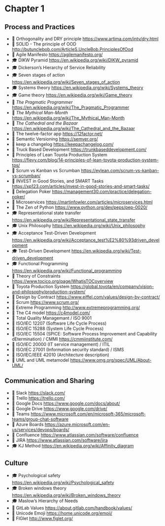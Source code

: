 # Chapter 1

## Process and Practices

* 📃 Orthogonality and DRY principle <https://www.artima.com/intv/dry.html>
* 📃 SOLID - The principle of OOD <http://butunclebob.com/ArticleS.UncleBob.PrinciplesOfOod>
* 📃 Agile Manifesto <https://agilemanifesto.org/>
* 🎓 DIKW Pyramid <https://en.wikipedia.org/wiki/DIKW_pyramid>
* 🎓 Dickerson’s Hierarchy of Service Reliability
* 🎓 Seven stages of action <https://en.wikipedia.org/wiki/Seven_stages_of_action>
* 🎓 Systems theory <https://en.wikipedia.org/wiki/Systems_theory>
* 🎓 Game theory <https://en.wikipedia.org/wiki/Game_theory>
* 📕 _The Pragmatic Programmer_ <https://en.wikipedia.org/wiki/The_Pragmatic_Programmer>
* 📕 _The Mythical Man-Month_ <https://en.wikipedia.org/wiki/The_Mythical_Man-Month>
* 📕 _The Cathedral and the Bazaar_ <https://en.wikipedia.org/wiki/The_Cathedral_and_the_Bazaar>
* 📃 The twelve-factor app <https://12factor.net/>
* 📃 Semantic Versioning <https://semver.org/>
* 📃 keep a changelog <https://keepachangelog.com/>
* 📃 Truck Based Development <https://trunkbaseddevelopment.com/>
* 📃 Principles of Lean Toyota Production System <https://flevy.com/blog/14-principles-of-lean-toyota-production-system-tps/>
* 📃 Scrum vs Kanban vs Scrumban <https://eylean.com/scrum-vs-kanban-vs-scrumban/>
* 📃 INVEST in Good Stories, and SMART Tasks <https://xp123.com/articles/invest-in-good-stories-and-smart-tasks/>
* 📃 Delegation Poker <https://management30.com/practice/delegation-poker/>
* 📃 Microservices <https://martinfowler.com/articles/microservices.html>
* 📃 The Zen of Python <https://www.python.org/dev/peps/pep-0020/>
* 🎓 Representational state transfer <https://en.wikipedia.org/wiki/Representational_state_transfer>
* 🎓 Unix Philosophy <https://en.wikipedia.org/wiki/Unix_philosophy>
* 🎓 Acceptance Test-Driven Development <https://en.wikipedia.org/wiki/Acceptance_test%E2%80%93driven_development>
* 🎓 Test-Driven Development <https://en.wikipedia.org/wiki/Test-driven_development>
* 🎓 Functional Programming <https://en.wikipedia.org/wiki/Functional_programming>
* 📙 Theory of Constraints <https://www.tocico.org/page/WhatisTOCoverview>
* 📙 Toyota Production System <https://global.toyota/en/company/vision-and-philosophy/production-system/>
* 📙 Design by Contract <https://www.eiffel.com/values/design-by-contract/>
* 📙 Scrum <https://www.scrum.org/>
* 📙 Extreme Programming <http://www.extremeprogramming.org/>
* 📙 The C4 model <https://c4model.com/>
* 📗 Total Quality Managemant / ISO 9001
* 📗 ISO/IEC 12207 (Software Life Cycle Process)
* 📗 ISO/IEC 15288 (System Life Cycle Process)
* 📗 ISO/IEC 15504 (SPICE: Software Process Improvement and Capability dEtermination) / CMMI <https://cmmiinstitute.com/>
* 📗 ISO/IEC 20000 (IT service management) / ITIL
* 📗 ISO/IEC 27001 (Information security standard) / ISMS
* 📗 ISO/IEC/IEEE 42010 (Architecture description)
* 📗 UML and UML metamodel <https://www.omg.org/spec/UML/About-UML/>

## Communication and Sharing

* 🔺 Slack <https://slack.com/>
* 🔺 Trello <https://trello.com/>
* 🔺 Google Docs <https://www.google.com/docs/about/>
* 🔺 Google Drive <https://www.google.com/drive/>
* 🔺 Teams <https://www.microsoft.com/en/microsoft-365/microsoft-teams/group-chat-software>
* 🔺 Azure Boards <https://azure.microsoft.com/en-us/services/devops/boards/>
* 🔶 Confluence <https://www.atlassian.com/software/confluence>
* 🔶 JIRA <https://www.atlassian.com/software/jira>
* 🎓 KJ Method <https://en.wikipedia.org/wiki/Affinity_diagram>

## Culture

* 🎓 Psychological safety <https://en.wikipedia.org/wiki/Psychological_safety>
* 🎓 Broken windows theory <https://en.wikipedia.org/wiki/Broken_windows_theory>
* 🎓 Maslow’s Hierarchy of Needs
* 📃 GitLab Values <https://about.gitlab.com/handbook/values/>
* 📗 Unicode Emoji <https://home.unicode.org/emoji/>
* 🔷 FIGlet <http://www.figlet.org/>
